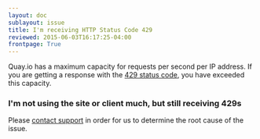 ```yaml
---
layout: doc
sublayout: issue
title: I'm receiving HTTP Status Code 429
reviewed: 2015-06-03T16:17:25-04:00
frontpage: True
---
```


Quay.io has a maximum capacity for requests per second per IP address.
If you are getting a response with the [429 status code](http://httpstatusdogs.com/429-too-many-requests), you have exceeded this capacity.

### I'm not using the site or client much, but still receiving 429s

Please [contact support](mailto:support@quay.io) in order for us to determine the root cause of the issue.
